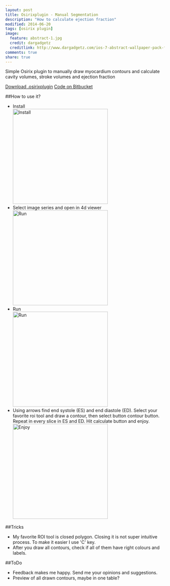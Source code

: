 ```yaml
---
layout: post
title: Osirixplugin - Manual Segmentation
description: "How to calculate ejection fraction"
modified: 2014-06-20
tags: [osirix plugin]
image:
  feature: abstract-1.jpg
  credit: dargadgetz
  creditlink: http://www.dargadgetz.com/ios-7-abstract-wallpaper-pack-for-iphone-5-and-ipod-touch-retina/
comments: true
share: true
---
```



Simple Osirix plugin to manually draw myocardium contours and calculate cavity volumes, stroke volumes and ejection fraction

<div markdown="0">
<a href="https://bitbucket.org/kwerys/mrheart/downloads/MRHeart.osirixplugin.zip" class="btn btn-success">Download .osirixplugin</a>
<a href="https://bitbucket.org/kwerys/mrheart.git" class="btn btn-info">Code on Bitbucket</a>
</div>

##How to use it?

<ul>
  <li>Install
  <br/><a href="{{ site.url }}/images/MRHeart/install.png"><img src="{{ site.url }}/images/MRHeart/install.png" alt="Install" style="width: 300px"/></a><br/>
  </li>

  <li>Select image series and open in 4d viewer
  <br/><a href="{{ site.url }}/images/MRHeart/select_images.png"><img src="{{ site.url }}/images/MRHeart/select_images.png" alt="Run" style="width: 300px"/></a><br/>
  </li>

  <li>Run
  <br/><a href="{{ site.url }}/images/MRHeart/run.png"><img src="{{ site.url }}/images/MRHeart/run.png" alt="Run" style="width: 300px"/></a><br/>
  </li>

  <li>Using arrows find end systole (ES) and end diastole (ED). Select your favorite roi tool and draw a contour, then select button contour button. Repeat in every slice in ES and ED. Hit calculate button and enjoy.
  <br/><a href="{{ site.url }}/images/MRHeart/enjoy.png"><img src="{{ site.url }}/images/MRHeart/enjoy.png" alt="Enjoy" style="width: 300px"/></a><br/>
  </li>
</ul>

##Tricks
* My favorite ROI tool is closed polygon. Closing it is not super intuitive process. To make it easier I use 'C' key.
* After you draw all contours, check if all of them have right colours and labels.

##ToDo
* Feedback makes me happy. Send me your opinions and suggestions.
* Preview of all drawn contours, maybe in one table?
